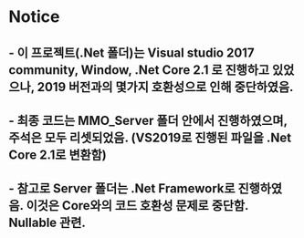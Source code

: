 # Notice
## - 이 프로젝트(.Net 폴더)는 Visual studio 2017 community, Window, .Net Core 2.1 로 진행하고 있었으나, 2019 버전과의 몇가지 호환성으로 인해 중단하였음.
## - 최종 코드는 MMO_Server 폴더 안에서 진행하였으며, 주석은 모두 리셋되었음. (VS2019로 진행된 파일을 .Net Core 2.1로 변환함)
## - 참고로 Server 폴더는 .Net Framework로 진행하였음. 이것은 Core와의 코드 호환성 문제로 중단함. Nullable 관련.